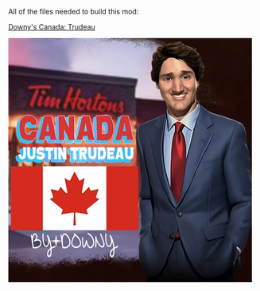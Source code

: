 All of the files needed to build this mod:

[Downy's Canada: Trudeau](https://steamcommunity.com/sharedfiles/filedetails/?id=2937073976)

![Steam Workshop "cover art" for Downy's Canada: Trudeau](https://github.com/downysoftware/TrudeauCanada/blob/main/workshop_cover-art.jpg)

